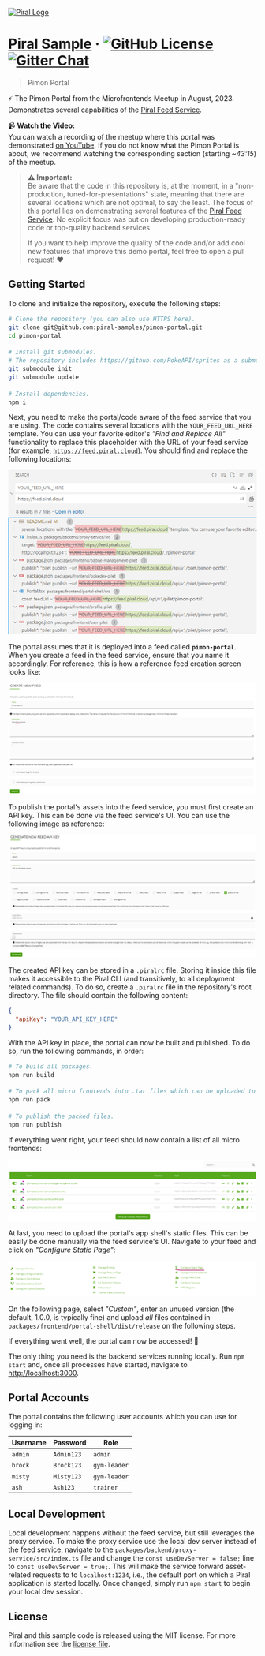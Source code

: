 [![Piral Logo](https://github.com/smapiot/piral/raw/develop/docs/assets/logo.png)](https://piral.io)

# [Piral Sample](https://piral.io) &middot; [![GitHub License](https://img.shields.io/badge/license-MIT-blue.svg)](https://github.com/smapiot/piral/blob/main/LICENSE) [![Gitter Chat](https://badges.gitter.im/gitterHQ/gitter.png)](https://gitter.im/piral-io/community)

> Pimon Portal

:zap: The Pimon Portal from the Microfrontends Meetup in August, 2023. Demonstrates several capabilities of the [Piral Feed Service](https://www.piral.cloud/).

📹 **Watch the Video:**  
You can watch a recording of the meetup where this portal was demonstrated [on YouTube](https://www.youtube.com/watch?v=MN35_drIchE). If you do not know what the Pimon Portal is about, we recommend watching the corresponding section (starting _~43:15_) of the meetup.

> **⚠️ Important:**  
> Be aware that the code in this repository is, at the moment, in a "non-production, tuned-for-presentations" state, meaning that there are several locations which are not optimal, to say the least. The focus of this portal lies on demonstrating several features of the [Piral Feed Service](https://www.piral.cloud/). No explicit focus was put on developing production-ready code or top-quality backend services.
>
> If you want to help improve the quality of the code and/or add cool new features that improve this demo portal, feel free to open a pull request! ♥️

## Getting Started

To clone and initialize the repository, execute the following steps:

```sh
# Clone the repository (you can also use HTTPS here).
git clone git@github.com:piral-samples/pimon-portal.git
cd pimon-portal

# Install git submodules.
# The repository includes https://github.com/PokeAPI/sprites as a submodule.
git submodule init
git submodule update

# Install dependencies.
npm i
```

Next, you need to make the portal/code aware of the feed service that you are using. The code contains several locations with the `YOUR_FEED_URL_HERE` template. You can use your favorite editor's _"Find and Replace All"_ functionality to replace this placeholder with the URL of your feed service (for example, [`https://feed.piral.cloud`](https://feed.piral.cloud)). You should find and replace the following locations:

![Replacements](.github/assets/feed-url-replacement.png)

The portal assumes that it is deployed into a feed called **`pimon-portal`**. When you create a feed in the feed service, ensure that you name it accordingly. For reference, this is how a reference feed creation screen looks like:

![Feed Creation](.github/assets/feed-creation.png)

To publish the portal's assets into the feed service, you must first create an API key. This can be done via the feed service's UI. You can use the following image as reference:

![API Key Creation](.github/assets/api-key-creation.png)

The created API key can be stored in a `.piralrc` file. Storing it inside this file makes it accessible to the Piral CLI (and transitively, to all deployment related commands). To do so, create a `.piralrc` file in the repository's root directory. The file should contain the following content:

```json
{
  "apiKey": "YOUR_API_KEY_HERE"
}
```

With the API key in place, the portal can now be built and published. To do so, run the following commands, in order:

```sh
# To build all packages.
npm run build

# To pack all micro frontends into .tar files which can be uploaded to the feed service.
npm run pack

# To publish the packed files.
npm run publish
```

If everything went right, your feed should now contain a list of all micro frontends:

![All MFs](.github/assets/all-mfs.png)

At last, you need to upload the portal's app shell's static files. This can be easily be done manually via the feed service's UI. Navigate to your feed and click on _"Configure Static Page"_:

![Static Page](.github/assets/static-page.png)

On the following page, select _"Custom"_, enter an unused version (the default, 1.0.0, is typically fine) and upload _all_ files contained in `packages/frontend/portal-shell/dist/release` on the following steps.

If everything went well, the portal can now be accessed! 🎉

The only thing you need is the backend services running locally. Run `npm start` and, once all processes have started, navigate to [http://localhost:3000](http://localhost:3000).

## Portal Accounts

The portal contains the following user accounts which you can use for logging in:

| Username | Password    | Role         |
| -------- | ----------- | ------------ |
| `admin`  | `Admin123`  | `admin`      |
| `brock`  | `Brock123`  | `gym-leader` |
| `misty`  | `Misty123`  | `gym-leader` |
| `ash`    | `Ash123`    | `trainer`    |

## Local Development

Local development happens without the feed service, but still leverages the proxy service. To make the proxy service use the local dev server instead of the feed service, navigate to the `packages/backend/proxy-service/src/index.ts` file and change the `const useDevServer = false;` line to `const useDevServer = true;`. This will make the service forward asset-related requests to to `localhost:1234`, i.e., the default port on which a Piral application is started locally. Once changed, simply run `npm start` to begin your local dev session.

## License

Piral and this sample code is released using the MIT license. For more information see the [license file](./LICENSE).

